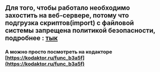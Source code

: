 ## Для того, чтобы работало необходимо захостить на веб-сервере, потому что подгрузка скриптов(import) с файловой системы запрещена политикой безопасности, подробнее : [тык](https://ru.stackoverflow.com/questions/867769/Как-избежать-access-to-script-from-origin-null-has-been-blocked-by-cors-policy)
### А можно просто посмотреть на кодакторе [https://kodaktor.ru/func_b3a5f](https://kodaktor.ru/func_b3a5f)